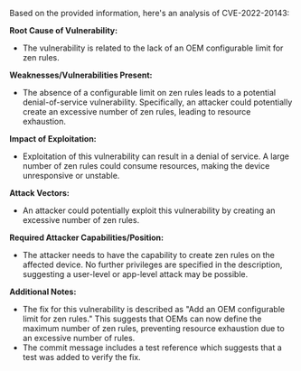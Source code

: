 Based on the provided information, here's an analysis of CVE-2022-20143:

**Root Cause of Vulnerability:**
- The vulnerability is related to the lack of an OEM configurable limit for zen rules.

**Weaknesses/Vulnerabilities Present:**
- The absence of a configurable limit on zen rules leads to a potential denial-of-service vulnerability. Specifically, an attacker could potentially create an excessive number of zen rules, leading to resource exhaustion.

**Impact of Exploitation:**
- Exploitation of this vulnerability can result in a denial of service. A large number of zen rules could consume resources, making the device unresponsive or unstable.

**Attack Vectors:**
- An attacker could potentially exploit this vulnerability by creating an excessive number of zen rules.

**Required Attacker Capabilities/Position:**
- The attacker needs to have the capability to create zen rules on the affected device. No further privileges are specified in the description, suggesting a user-level or app-level attack may be possible.

**Additional Notes:**
- The fix for this vulnerability is described as "Add an OEM configurable limit for zen rules." This suggests that OEMs can now define the maximum number of zen rules, preventing resource exhaustion due to an excessive number of rules.
- The commit message includes a test reference which suggests that a test was added to verify the fix.